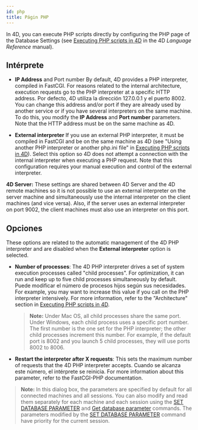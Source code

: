 ```yaml
---
id: php
title: Págin PHP
---
```


In 4D, you can execute PHP scripts directly by configuring the PHP page of the Database Settings (see [Executing PHP scripts in 4D](https://doc.4d.com/4D-Language-Reference-19-R4/PHP/Executing-PHP-scripts-in-4D.300-5739898.en.html) in the 4D *Language Reference* manual).

## Intérprete

-   **IP Address** and Port number By default, 4D provides a PHP interpreter, compiled in FastCGI. For reasons related to the internal architecture, execution requests go to the PHP interpreter at a specific HTTP address. Por defecto, 4D utiliza la dirección 127.0.0.1 y el puerto 8002. You can change this address and/or port if they are already used by another service or if you have several interpreters on the same machine. To do this, you modify the **IP Address** and **Port number** parameters.\
  Note that the HTTP address must be on the same machine as 4D.

-   **External interpreter** If you use an external PHP interpreter, it must be compiled in FastCGI and be on the same machine as 4D (see "Using another PHP interpreter or another php.ini file" in [Executing PHP scripts in 4D](https://doc.4d.com/4Dv19/4D/19.1/Executing-PHP-scripts-in-4D.300-5654093.en.html)). Select this option so 4D does not attempt a connection with the internal interpreter when executing a PHP request. Note that this configuration requires your manual execution and control of the external interpreter.

**4D Server:** These settings are shared between 4D Server and the 4D remote machines so it is not possible to use an external interpreter on the server machine and simultaneously use the internal interpreter on the client machines (and vice versa). Also, if the server uses an external interpreter on port 9002, the client machines must also use an interpreter on this port.

## Opciones

These options are related to the automatic management of the 4D PHP interpreter and are disabled when the **External interpreter** option is selected.

-   **Number of processes**: The 4D PHP interpreter drives a set of system execution processes called "child processes". For optimization, it can run and keep up to five child processes simultaneously by default. Puede modificar el número de procesos hijos según sus necesidades. For example, you may want to increase this value if you call on the PHP interpreter intensively. For more information, refer to the "Architecture" section in [Executing PHP scripts in 4D](https://doc.4d.com/4Dv19/4D/19.1/Executing-PHP-scripts-in-4D.300-5654093.en.html).

    > **Note:** Under Mac OS, all child processes share the same port. Under Windows, each child process uses a specific port number. The first number is the one set for the PHP interpreter; the other child processes increment this number. For example, if the default port is 8002 and you launch 5 child processes, they will use ports 8002 to 8006.

-   **Restart the interpreter after X requests**: This sets the maximum number of requests that the 4D PHP interpreter accepts. Cuando se alcanza este número, el intérprete se reinicia. For more information about this parameter, refer to the FastCGI-PHP documentation.
> **Note:** In this dialog box, the parameters are specified by default for all connected machines and all sessions. You can also modify and read them separately for each machine and each session using the [SET DATABASE PARAMETER](https://doc.4d.com/4dv19R/help/command/en/page642.html) and [Get database parameter](https://doc.4d.com/4dv19R/help/command/en/page643.html) commands. The parameters modified by the [SET DATABASE PARAMETER](https://doc.4d.com/4dv19R/help/command/en/page642.html) command have priority for the current session.